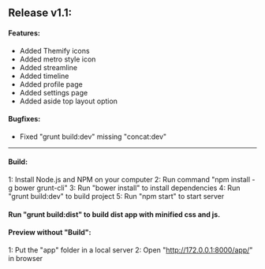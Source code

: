 ## Release v1.1:

#### Features:

 - Added Themify icons
 - Added metro style icon
 - Added streamline
 - Added timeline
 - Added profile page
 - Added settings page
 - Added aside top layout option

#### Bugfixes:

 - Fixed "grunt build:dev" missing "concat:dev"



-----------------------------------------------------------------



#### Build:

1: Install Node.js and NPM on your computer
2: Run command "npm install -g bower grunt-cli"
3: Run "bower install" to install dependencies
4: Run "grunt build:dev" to build project
5: Run "npm start" to start server

#### Run "grunt build:dist" to build dist app with minified css and js.

#### Preview without "Build":

1: Put the "app" folder in a local server
2: Open "http://172.0.0.1:8000/app/" in browser